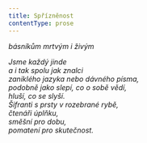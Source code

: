 ```yaml
---
title: Spřízněnost
contentType: prose
---
```


<section>

_básníkům mrtvým i živým_

_Jsme každý jinde  
a i tak spolu jak znalci  
zaniklého jazyka nebo dávného písma,  
podobně jako slepí, co o sobě vědí,  
hluší, co se slyší.  
Šifranti s prsty v rozebrané rybě,  
čtenáři úplňku,  
směšní pro dobu,  
pomatení pro skutečnost._

</section>
